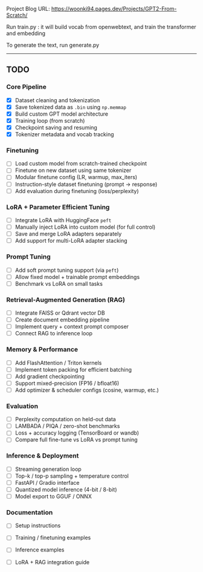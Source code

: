 

Project Blog URL: https://woonki94.pages.dev/Projects/GPT2-From-Scratch/

Run train.py : it will build vocab from openwebtext, and train the transformer and embedding

To generate the text, run generate.py


---

## TODO

### Core Pipeline
- [x] Dataset cleaning and tokenization
- [x] Save tokenized data as `.bin` using `np.memmap`
- [x] Build custom GPT model architecture
- [x] Training loop (from scratch)
- [x] Checkpoint saving and resuming
- [x] Tokenizer metadata and vocab tracking

### Finetuning
- [ ] Load custom model from scratch-trained checkpoint
- [ ] Finetune on new dataset using same tokenizer
- [ ] Modular finetune config (LR, warmup, max_iters)
- [ ] Instruction-style dataset finetuning (prompt → response)
- [ ] Add evaluation during finetuning (loss/perplexity)

### LoRA + Parameter Efficient Tuning
- [ ] Integrate LoRA with HuggingFace `peft`
- [ ] Manually inject LoRA into custom model (for full control)
- [ ] Save and merge LoRA adapters separately
- [ ] Add support for multi-LoRA adapter stacking

### Prompt Tuning
- [ ] Add soft prompt tuning support (via `peft`)
- [ ] Allow fixed model + trainable prompt embeddings
- [ ] Benchmark vs LoRA on small tasks

### Retrieval-Augmented Generation (RAG)
- [ ] Integrate FAISS or Qdrant vector DB
- [ ] Create document embedding pipeline
- [ ] Implement query + context prompt composer
- [ ] Connect RAG to inference loop

### Memory & Performance
- [ ] Add FlashAttention / Triton kernels
- [ ] Implement token packing for efficient batching
- [ ] Add gradient checkpointing
- [ ] Support mixed-precision (FP16 / bfloat16)
- [ ] Add optimizer & scheduler configs (cosine, warmup, etc.)

### Evaluation
- [ ] Perplexity computation on held-out data
- [ ] LAMBADA / PIQA / zero-shot benchmarks
- [ ] Loss + accuracy logging (TensorBoard or wandb)
- [ ] Compare full fine-tune vs LoRA vs prompt tuning

### Inference & Deployment
- [ ] Streaming generation loop
- [ ] Top-k / top-p sampling + temperature control
- [ ] FastAPI / Gradio interface
- [ ] Quantized model inference (4-bit / 8-bit)
- [ ] Model export to GGUF / ONNX

###  Documentation
- [ ] Setup instructions
- [ ] Training / finetuning examples
- [ ] Inference examples
- [ ] LoRA + RAG integration guide



